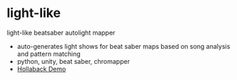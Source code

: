 # light-like
light-like beatsaber autolight mapper

* auto-generates light shows for beat saber maps based on song analysis and pattern matching
* python, unity, beat saber, chromapper
* [Hollaback Demo](https://drive.google.com/file/d/1zCw-qG0b9CZiQcYoNK9bheqd_qwdtGaR/view)
